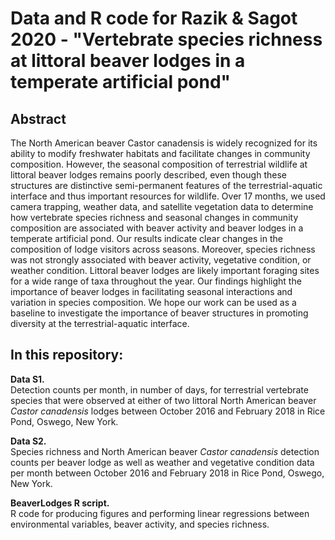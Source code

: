 # Data and R code for Razik & Sagot 2020 - "Vertebrate species richness at littoral beaver lodges in a temperate artificial pond"

## Abstract 
The North American beaver Castor canadensis is widely recognized for its ability to modify freshwater habitats and facilitate changes in community composition. However, the seasonal composition of terrestrial wildlife at littoral beaver lodges remains poorly described, even though these structures are distinctive semi-permanent features of the terrestrial-aquatic interface and thus important resources for wildlife. Over 17 months, we used camera trapping, weather data, and satellite vegetation data to determine how vertebrate species richness and seasonal changes in community composition are associated with beaver activity and beaver lodges in a temperate artificial pond. Our results indicate clear changes in the composition of lodge visitors across seasons. Moreover, species richness was not strongly associated with beaver activity, vegetative condition, or weather condition. Littoral beaver lodges are likely important foraging sites for a wide range of taxa throughout the year. Our findings highlight the importance of beaver lodges in facilitating seasonal interactions and variation in species composition. We hope our work can be used as a baseline to investigate the importance of beaver structures in promoting diversity at the terrestrial-aquatic interface.

## In this repository:

<b/> Data S1. </b> <br>
Detection counts per month, in number of days, for terrestrial vertebrate species that were observed at either of two littoral North American beaver _Castor canadensis_ lodges between October 2016 and February 2018 in Rice Pond, Oswego, New York.
<br>

<b/> Data S2. </b> <br>
Species richness and North American beaver _Castor canadensis_ detection counts per beaver lodge as well as weather and vegetative condition data per month between October 2016 and February 2018 in Rice Pond, Oswego, New York.
<br>

<b/> BeaverLodges R script. </b> <br>
R code for producing figures and performing linear regressions between environmental variables, beaver activity, and species richness. 
